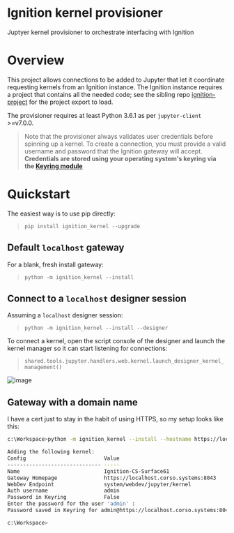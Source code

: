 # Ignition kernel provisioner
Juptyer kernel provisioner to orchestrate interfacing with Ignition

# Overview

This project allows connections to be added to Jupyter that let it coordinate requesting kernels from an Ignition instance. The Ignition instance requires a project that contains all the needed code; see the sibling repo [ignition-project](https://github.com/ignition-kernel/ignition-project) for the project export to load.

The provisioner requires at least Python 3.6.1 as per `jupyter-client` >=v7.0.0.

> Note that the provisioner always validates user credentials before spinning up a kernel.
> To create a connection, you must provide a valid username and password that the Ignition gateway will accept.
> **Credentials are stored using your operating system's keyring via the [Keyring module](https://github.com/jaraco/keyring)**

# Quickstart

The easiest way is to use pip directly:
> `pip install ignition_kernel --upgrade`

## Default `localhost` gateway
For a blank, fresh install gateway:
> `python -m ignition_kernel --install`

## Connect to a `localhost` designer session
Assuming a `localhost` designer session:
> `python -m ignition_kernel --install --designer`

To connect a kernel, open the script console of the designer and launch the kernel manager so it can start listening for connections:
> `shared.tools.jupyter.handlers.web.kernel.launch_designer_kernel_management()`

![image](https://github.com/ignition-kernel/kernel-provisioner/assets/11398106/0676e4bf-8ab1-4c98-8e93-612ce8aa255b)

## Gateway with a domain name
I have a cert just to stay in the habit of using HTTPS, so my setup looks like this:

```sh
c:\Workspace>python -m ignition_kernel --install --hostname https://localhost.corso.systems:8043

Adding the following kernel:
Config                         Value
------------------------------ -----
Name                           Ignition-CS-Surface61
Gateway Homepage               https://localhost.corso.systems:8043
WebDev Endpoint                system/webdev/jupyter/kernel
Auth username                  admin
Password in Keyring            False
Enter the password for the user 'admin' :
Password saved in Keyring for admin@https://localhost.corso.systems:8043

c:\Workspace>
```
